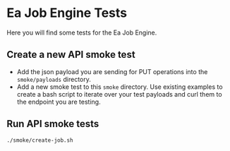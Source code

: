 # Ea Job Engine Tests
Here you will find some tests for the Ea Job Engine. 

## Create a new API smoke test
- Add the json payload you are sending for PUT operations into the `smoke/payloads` directory.
- Add a new smoke test to this `smoke` directory. Use existing examples to create a bash script to iterate over your test payloads and curl them to the endpoint you are testing. 


## Run API smoke tests

```bash
./smoke/create-job.sh
```
